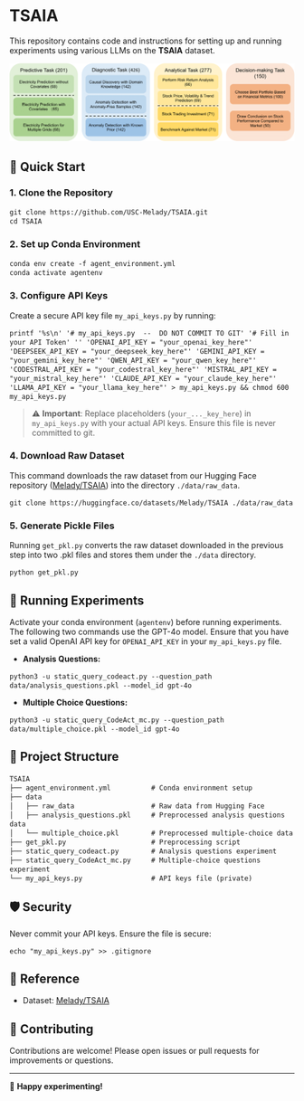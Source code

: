 # TSAIA

This repository contains code and instructions for setting up and running experiments using various LLMs on the **TSAIA** dataset.

![Alt text](assets/task_categorization.png)

## 🚀 Quick Start

### 1. Clone the Repository

```
git clone https://github.com/USC-Melady/TSAIA.git
cd TSAIA
```

### 2. Set up Conda Environment

```
conda env create -f agent_environment.yml
conda activate agentenv
```

### 3. Configure API Keys

Create a secure API key file `my_api_keys.py` by running:
```
printf '%s\n' '# my_api_keys.py  --  DO NOT COMMIT TO GIT' '# Fill in your API Token' '' 'OPENAI_API_KEY = "your_openai_key_here"' 'DEEPSEEK_API_KEY = "your_deepseek_key_here"' 'GEMINI_API_KEY = "your_gemini_key_here"' 'QWEN_API_KEY = "your_qwen_key_here"' 'CODESTRAL_API_KEY = "your_codestral_key_here"' 'MISTRAL_API_KEY = "your_mistral_key_here"' 'CLAUDE_API_KEY = "your_claude_key_here"' 'LLAMA_API_KEY = "your_llama_key_here"' > my_api_keys.py && chmod 600 my_api_keys.py
```

> ⚠️ **Important**: Replace placeholders (`your_..._key_here`) in `my_api_keys.py` with your actual API keys. Ensure this file is never committed to git.

### 4. Download Raw Dataset

This command downloads the raw dataset from our Hugging Face repository ([Melady/TSAIA](https://huggingface.co/datasets/Melady/TSAIA)) into the directory `./data/raw_data`.
```
git clone https://huggingface.co/datasets/Melady/TSAIA ./data/raw_data
```

### 5. Generate Pickle Files

Running `get_pkl.py` converts the raw dataset downloaded in the previous step into two .pkl files and stores them under the `./data` directory.
```
python get_pkl.py
```

## 🔬 Running Experiments

Activate your conda environment (`agentenv`) before running experiments.
The following two commands use the GPT-4o model. Ensure that you have set a valid OpenAI API key for `OPENAI_API_KEY` in your `my_api_keys.py` file.

* **Analysis Questions:**

```
python3 -u static_query_codeact.py --question_path data/analysis_questions.pkl --model_id gpt-4o
```

* **Multiple Choice Questions:**

```
python3 -u static_query_CodeAct_mc.py --question_path data/multiple_choice.pkl --model_id gpt-4o
```

## 📁 Project Structure

```
TSAIA
├── agent_environment.yml          # Conda environment setup
├── data
│   ├── raw_data                   # Raw data from Hugging Face
│   ├── analysis_questions.pkl     # Preprocessed analysis questions data
│   └── multiple_choice.pkl        # Preprocessed multiple-choice data
├── get_pkl.py                     # Preprocessing script
├── static_query_codeact.py        # Analysis questions experiment
├── static_query_CodeAct_mc.py     # Multiple-choice questions experiment
└── my_api_keys.py                 # API keys file (private)
```

## 🛡️ Security

Never commit your API keys. Ensure the file is secure:

```
echo "my_api_keys.py" >> .gitignore
```

## 📖 Reference

* Dataset: [Melady/TSAIA](https://huggingface.co/datasets/Melady/TSAIA)

## 🙌 Contributing

Contributions are welcome! Please open issues or pull requests for improvements or questions.

---

🎉 **Happy experimenting!**
